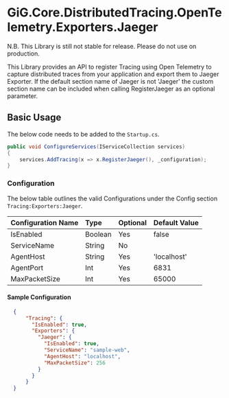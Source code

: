# GiG.Core.DistributedTracing.OpenTelemetry.Exporters.Jaeger

N.B. This Library is still not stable for release. Please do not use on production. 

This Library provides an API to register Tracing using Open Telemetry to capture distributed traces from your application and export them to Jaeger Exporter. 
If the default section name of Jaeger is not 'Jaeger' the custom section name can be included when calling RegisterJaeger as an optional parameter.

## Basic Usage

The below code needs to be added to the `Startup.cs`.

```csharp
public void ConfigureServices(IServiceCollection services)
{
    services.AddTracing(x => x.RegisterJaeger(), _configuration);
}
```

### Configuration

The below table outlines the valid Configurations under the Config section `Tracing:Exporters:Jaeger`.

| Configuration Name | Type    | Optional | Default Value |
|:-------------------|:--------|:---------|:--------------|
| IsEnabled          | Boolean | Yes      | false         |
| ServiceName        | String  | No       |               |
| AgentHost          | String  | Yes      | 'localhost'   |
| AgentPort          | Int     | Yes      | 6831          |
| MaxPacketSize      | Int     | Yes      | 65000         |


#### Sample Configuration

```json
  {
      "Tracing": {
        "IsEnabled": true,
        "Exporters": {
          "Jaeger": {
            "IsEnabled": true,
            "ServiceName": "sample-web",
            "AgentHost": "localhost", 
            "MaxPacketSize": 256
          }
        }
      }
  }
```